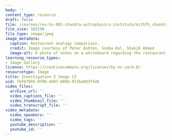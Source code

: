 ```yaml
---
body: ''
content_type: resource
draft: false
file: /courses/res-hs-001-chandra-astrophysics-institute/mithfh_chandra_inv5_resana.jpg
file_size: 103198
file_type: image/jpeg
image_metadata:
  caption: Restaurant analogy comparison.
  credit: Image courtesy of Peter Ashton, Simba Kol, Shakib Ahmed
  image-alt: A photo of notes on a whiteboard regarding the restaurant analogy comparison
learning_resource_types:
- Image Gallery
license: https://creativecommons.org/licenses/by-nc-sa/4.0/
resourcetype: Image
title: Investigation 5 Image 13
uid: f6fbf805-0f00-4d97-888b-0f2ba093f4d4
video_files:
  archive_url: ''
  video_captions_file: ''
  video_thumbnail_file: ''
  video_transcript_file: ''
video_metadata:
  video_speakers: ''
  video_tags: ''
  youtube_description: ''
  youtube_id: ''
---
```

